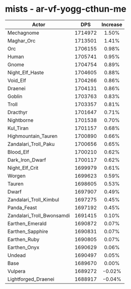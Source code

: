 # mists - ar-vf-yogg-cthun-me
| Actor | DPS | Increase |
|---|:---:|:---:|
|Mechagnome|1714972|1.50%|
|Maghar_Orc|1713501|1.41%|
|Orc|1706155|0.98%|
|Human|1705741|0.95%|
|Gnome|1704754|0.89%|
|Night_Elf_Haste|1704605|0.88%|
|Void_Elf|1704266|0.86%|
|Draenei|1704131|0.86%|
|Goblin|1703763|0.83%|
|Troll|1703357|0.81%|
|Dracthyr|1701647|0.71%|
|Nightborne|1701538|0.70%|
|Kul_Tiran|1701157|0.68%|
|Highmountain_Tauren|1700890|0.66%|
|Zandalari_Troll_Paku|1700656|0.65%|
|Blood_Elf|1700210|0.62%|
|Dark_Iron_Dwarf|1700117|0.62%|
|Night_Elf_Crit|1699979|0.61%|
|Worgen|1699623|0.59%|
|Tauren|1698605|0.53%|
|Dwarf|1697907|0.49%|
|Zandalari_Troll_Kimbul|1697275|0.45%|
|Panda_Feast|1697192|0.45%|
|Zandalari_Troll_Bwonsamdi|1691415|0.10%|
|Earthen_Emerald|1690872|0.07%|
|Earthen_Sapphire|1690831|0.07%|
|Earthen_Ruby|1690805|0.07%|
|Earthen_Onyx|1690629|0.06%|
|Undead|1690497|0.05%|
|Base|1689670|0.00%|
|Vulpera|1689272|-0.02%|
|Lightforged_Draenei|1688917|-0.04%|
